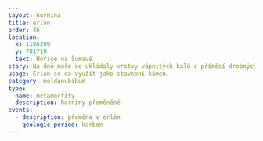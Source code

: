 ```yaml
---
layout: hornina
title: erlán
order: 46
location:
  x: 1186289
  y: 781719
  text: Hořice na Šumavě
story: Na dně moře se ukládaly vrstvy vápnitých kalů s příměsí drobných úlomků hornin, které do moře přinášely řeky z pevniny. Vznikl nečistý vápenec. Později, při variském vrásnění byl vápenec zatlačen hluboko pod povrch Země, kde je velký tlak a vysoká teplota. Ve změněných podmínkách začaly růst krystaly kalcitu a silikátů. Pokud ve vápenci byly nějaké fosílie, při růstu krystalů se  zničily.
usage: Erlán se dá využít jako stavební kámen.
category: moldanubikum
type:
  name: metamorfity
  description: horniny přeměněné
events:
  - description: přeměna v erlán
    geologic-period: karbon
---
```


